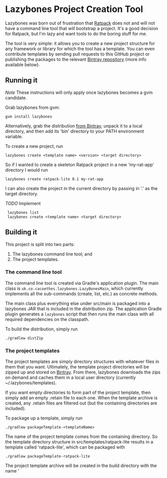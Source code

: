 Lazybones Project Creation Tool
===============================

Lazybones was born out of frustration that [Ratpack](http://ratpack-framework.org/)
does not and will not have a command line tool that will bootstrap a project.
It's a good decision for Ratpack, but I'm lazy and want tools to do the boring
stuff for me.

The tool is very simple: it allows you to create a new project structure for
any framework or library for which the tool has a template. You can even
contribute templates by sending pull requests to this GitHub project or publishing
the packages to the relevant [Bintray repository](https://bintray.com/repo/browse/pledbrook/lazybones-templates)
(more info available below).

Running it
----------

*Note* These instructions will only apply once lazybones becomes a gvm candidate.

Grab lazybones from gvm:

    gvm install lazybones

Alternatively, grab the distribution [from Bintray](https://bintray.com/pkg/show/general/pledbrook/lazybones-templates/lazybones),
unpack it to a local directory, and then add its 'bin' directory to your PATH
environment variable.

To create a new project, run

    lazybones create <template name> <version> <target directory>

So if I wanted to create a skeleton Ratpack project in a new 'my-rat-app'
directory I would run

    lazybones create ratpack-lite 0.1 my-rat-app

I can also create the project in the current directory by passing in '.' as
the target directory.

*TODO* Implement

     lazybones list
     lazybones create <template name> <target directory>


Building it
-----------

This project is split into two parts:

1. The lazybones command line tool; and
2. The project templates.

### The command line tool

The command line tool is created via Gradle's application plugin. The main
class is `uk.co.cacoethes.lazybones.LazyBonesMain`, which currently implements
all the sub-commands (create, list, etc.) as concrete methods.

The main class plus everything else under src/main is packaged into a lazybones
JAR that is included in the distribution zip. The application Gradle plugin
generates a `lazybones` script that then runs the main class with all required
dependencies on the classpath.

To build the distribution, simply run

    ./gradlew distZip

### The project templates

The project templates are simply directory structures with whatever files in
them that you want. Ultimately, the template project directories will be zipped
up and stored on [Bintray](https://bintray.com/repo/browse/pledbrook/lazybones-templates).
From there, lazybones downloads the zips on demand and caches them in a local
user directory (currently ~/.lazybones/templates).

If you want empty directories to form part of the project template, then simply
add an empty .retain file to each one. When the template archive is created,
any .retain files are filtered out (but the containing directories are included).

To package up a template, simply run

    ./gradlew packageTemplate-<templateName>

The name of the project template comes from the containing directory. So the
template directory structure in src/templates/ratpack-lite results in a template
called 'ratpack-lite', which can be packaged with

    ./gradlew packageTemplate-ratpack-lite

The project template archive will be created in the build directory with the
name '<template name>-template-<version>.zip'. See the small section below on
how the template version is derived.

You can also package all the templates in one fell swoop:

    ./gradlew packageTemplates

Once a template is packaged up, you can publish it to a generic (non-Maven)
Bintray repository by running

    ./gradlew publish-<templateName>

This will initially fail, because the build does not know where to publish to.
That's quickly fixed by adding a gradle.properties file in the root of this
project that contains at least these properties:

    repo.url=https://api.bintray.com/content/your_bintray_username/lazybones-templates
    repo.username=your_bintray_username
    repo.apiKey=your_bintray_apikey

You can then publish new versions of templates whenever you want. Note that you
cannot _republish_ with this mechanism, so remember to increment the version if
you need to.

Finally, you can publish the whole shebang (unusual) with

    ./gradlew publishAll

If you don't want to publish your template you can install it locally using the
installTemplate task.

     ./gradlew installTemplate-<templateName>

This will install the template to ~/.lazybones/templates so that you can use it without
moving it to bintray first.

And that's it for the project templates.

#### Template versions

You define the version of a template by putting a VERSION file in the root
directory of the template that contains just the version number. For example,
you specify a version of 1.2.8 for the ratpack-lite template by adding the file
src/templates/ratpack-lite/VERSION with the contents

    1.2.8

That's it! The VERSION file will automatically be excluded from the project
template archive.

Contributing templates
----------------------

If you have an idea for a project template and want to add it to lazybone's
library, then you have two options:

1. Fork this repo, add your template source to src/templates and submit a pull
   request
2. Keep the source in your own repository, build a zip package for the template,
   publish it to Bintray and finally send a link request to the
   pledbrook/lazybones-templates repository

The second option, a binary contribution, is currently the preferred one.
Otherwise the source for this project could grow too large. Plus it's good for
contributors to take responsibility for publishing their own binaries.

Requirements for a project template:

* Must have a VERSION file in the root directory containing just the current
  version number of the template
* A README, README.txt, README.md (or any README.* file) in the root of the
  project. This file will be displayed straight after a new project is created
  from the template, so it should give some information about what the template
  contains and how to use it
* The name of the binary must be of the form &lt;name>-template-&lt;version>.zip and
  should _not_ contain a parent directory. So a README file must be at the top
  level of the zip.
* The name of the template should ideally be of the form &lt;tool/framework>-&lt;variant>,
  where the variant is optional. For example: ratpack-lite, dropwizard,
  grails-cqrs.

